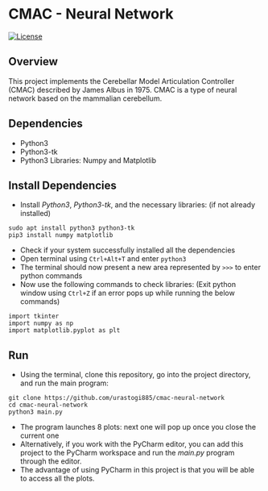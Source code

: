# CMAC - Neural Network
[![License](https://img.shields.io/badge/License-BSD%203--Clause-blue.svg)](https://github.com/urastogi885/Supermarket-Cleaning-Robot/blob/master/LICENSE)

## Overview

This project implements the Cerebellar Model Articulation Controller (CMAC) described by James Albus in 1975.
CMAC is a type of neural network based on the mammalian cerebellum. 

## Dependencies

- Python3
- Python3-tk
- Python3 Libraries: Numpy and Matplotlib

## Install Dependencies

- Install *Python3*, *Python3-tk*, and the necessary libraries: (if not already installed)
````
sudo apt install python3 python3-tk
pip3 install numpy matplotlib
````
- Check if your system successfully installed all the dependencies
- Open terminal using ````Ctrl+Alt+T```` and enter ````python3````
- The terminal should now present a new area represented by ````>>>```` to enter python commands
- Now use the following commands to check libraries: (Exit python window using ````Ctrl+Z```` if an error pops up while 
running the below commands)
````
import tkinter
import numpy as np
import matplotlib.pyplot as plt
````

## Run

- Using the terminal, clone this repository, go into the project directory, and run the main program:
````
git clone https://github.com/urastogi885/cmac-neural-network
cd cmac-neural-network
python3 main.py
````
- The program launches 8 plots: next one will pop up once you close the current one
- Alternatively, if you work with the PyCharm editor, you can add this project to the PyCharm workspace and run the
*main.py* program through the editor. 
- The advantage of using PyCharm in this project is that you will be able to access all the plots.  

